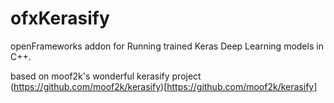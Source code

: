 # ofxKerasify
openFrameworks addon for Running trained Keras Deep Learning models in C++.  

based on moof2k's wonderful kerasify project 
(https://github.com/moof2k/kerasify)[https://github.com/moof2k/kerasify]
